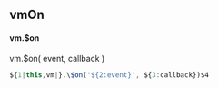 ## vmOn
#### vm.$on
vm.$on( event, callback )
```javascript
${1|this,vm|}.\$on('${2:event}', ${3:callback})$4
```